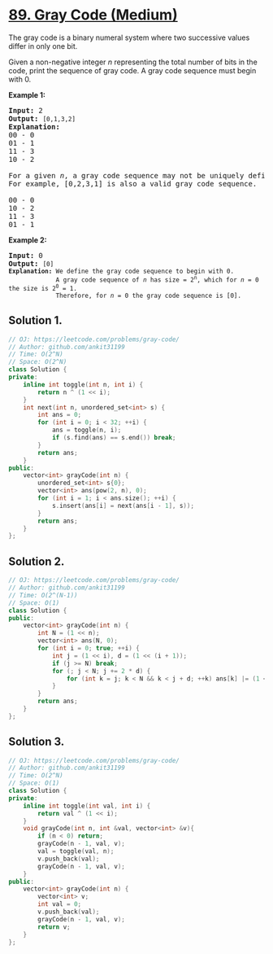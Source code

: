 # [89. Gray Code (Medium)](https://leetcode.com/problems/gray-code/)

<p>The gray code is a binary numeral system where two successive values differ in only one bit.</p>

<p>Given a non-negative integer <em>n</em> representing the total number of bits in the code, print the sequence of gray code. A gray code sequence must begin with 0.</p>

<p><strong>Example 1:</strong></p>

<pre><strong>Input:</strong>&nbsp;2
<strong>Output:</strong>&nbsp;<code>[0,1,3,2]</code>
<strong>Explanation:</strong>
00 - 0
01 - 1
11 - 3
10 - 2

For a given&nbsp;<em>n</em>, a gray code sequence may not be uniquely defined.
For example, [0,2,3,1] is also a valid gray code sequence.

00 - 0
10 - 2
11 - 3
01 - 1
</pre>

<p><strong>Example 2:</strong></p>

<pre><strong>Input:</strong>&nbsp;0
<strong>Output:</strong>&nbsp;<code>[0]
<strong>Explanation:</strong> We define the gray code sequence to begin with 0.
&nbsp;            A gray code sequence of <em>n</em> has size = 2<sup>n</sup>, which for <em>n</em> = 0 the size is 2<sup>0</sup> = 1.
&nbsp;            Therefore, for <em>n</em> = 0 the gray code sequence is [0].</code>
</pre>


## Solution 1.

```cpp
// OJ: https://leetcode.com/problems/gray-code/
// Author: github.com/ankit31199
// Time: O(2^N)
// Space: O(2^N)
class Solution {
private:
    inline int toggle(int n, int i) {
        return n ^ (1 << i);
    }
    int next(int n, unordered_set<int> s) {
        int ans = 0;
        for (int i = 0; i < 32; ++i) {
            ans = toggle(n, i);
            if (s.find(ans) == s.end()) break;
        }
        return ans;
    }
public:
    vector<int> grayCode(int n) {
        unordered_set<int> s{0};
        vector<int> ans(pow(2, n), 0);
        for (int i = 1; i < ans.size(); ++i) {
            s.insert(ans[i] = next(ans[i - 1], s));
        }
        return ans;
    }
};
```

## Solution 2.

```cpp
// OJ: https://leetcode.com/problems/gray-code/
// Author: github.com/ankit31199
// Time: O(2^(N-1))
// Space: O(1)
class Solution {
public:
    vector<int> grayCode(int n) {
        int N = (1 << n);
        vector<int> ans(N, 0);
        for (int i = 0; true; ++i) {
            int j = (1 << i), d = (1 << (i + 1));
            if (j >= N) break;
            for (; j < N; j += 2 * d) {
                for (int k = j; k < N && k < j + d; ++k) ans[k] |= (1 << i);
            }
        }
        return ans;
    }
};
```

## Solution 3.

```cpp
// OJ: https://leetcode.com/problems/gray-code/
// Author: github.com/ankit31199
// Time: O(2^N)
// Space: O(1)
class Solution {
private:
    inline int toggle(int val, int i) {
        return val ^ (1 << i);
    }
    void grayCode(int n, int &val, vector<int> &v){
        if (n < 0) return;
        grayCode(n - 1, val, v);
        val = toggle(val, n);
        v.push_back(val);
        grayCode(n - 1, val, v);
    }
public:
    vector<int> grayCode(int n) {
        vector<int> v;
        int val = 0;
        v.push_back(val);
        grayCode(n - 1, val, v);
        return v;
    }
};
```
